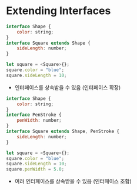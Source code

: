 # Extending Interfaces

```javascript
interface Shape {
    color: string;
}
interface Square extends Shape {
    sideLength: number;
}

let square = <Square>{};
square.color = "blue";
square.sideLength = 10;
```
- 인터페이스를 상속받을 수 있음 (인터페이스 확장)


```javascript
interface Shape {
    color: string;
}
interface PenStroke {
    penWidth: number;
}
interface Square extends Shape, PenStroke {
    sideLength: number;
}

let square = <Square>{};
square.color = "blue";
square.sideLength = 10;
square.penWidth = 5.0;
```
- 여러 인터페이스를 상속받을 수 있음 (인터페이스 조합)

